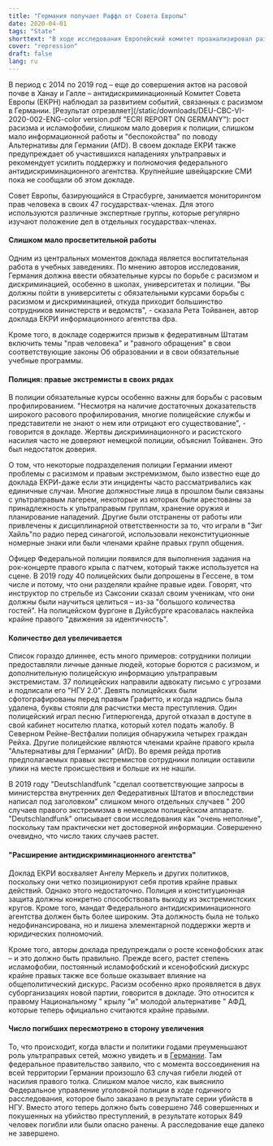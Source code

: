 ```yaml
---
title: "Германия получает Раффл от Совета Европы"
date: 2020-04-01
tags: "State"
shorttext: "В ходе исследования Европейский комитет проанализировал развитие расизма в Германии и выдает справку о бедности."
cover: "repression"
draft: false
lang: ru
---
```


В период с 2014 по 2019 год – еще до совершения актов на расовой почве в Ханау и Галле – антидискриминационный Комитет Совета Европы (ЕКРН) наблюдал за развитием событий, связанных с расизмом в Германии. [Результат отрезвляет](/static/downloads/DEU-CBC-VI-2020-002-ENG-color version.pdf "ECRI REPORT ON GERMANY"): рост расизма и исламофобии, слишком мало доверия к полиции, слишком мало информационной работы и "беспокойства" по поводу Альтернативы для Германии (AfD). В своем докладе ЕКРИ также предупреждает об участившихся нападениях ультраправых и рекомендует усилить поддержку и полномочия федерального антидискриминационного агентства. Крупнейшие швейцарские СМИ пока не сообщали об этом докладе.

Совет Европы, базирующийся в Страсбурге, занимается мониторингом прав человека в своих 47 государствах-членах. Для этого используются различные экспертные группы, которые регулярно изучают положение дел в отдельных государствах-членах.

#### Слишком мало просветительной работы

Одним из центральных моментов доклада является воспитательная работа в учебных заведениях. По мнению авторов исследования, Германия должна ввести обязательные курсы по борьбе с расизмом и дискриминацией, особенно в школах, университетах и полиции. "Вы должны пойти в университеты с обязательными курсами борьбы с расизмом и дискриминацией, откуда приходит большинство сотрудников министерств и ведомств", - сказала Рета Тойванен, автор доклада ЕКРИ информационного агентства dpa.

Кроме того, в докладе содержится призыв к федеративным Штатам включить темы "прав человека" и "равного обращения" в свои соответствующие законы Об образовании и в свои обязательные учебные программы.

#### Полиция: правые экстремисты в своих рядах

В полиции обязательные курсы особенно важны для борьбы с расовым профилированием. "Несмотря на наличие достаточных доказательств широкого расового профилирования, многие полицейские службы и представители не знают о нем или отрицают его существование", - говорится в докладе. Жертвы дискриминационного и расистского насилия часто не доверяют немецкой полиции, объяснил Тойванен. Это был недостаток доверия.

О том, что некоторые подразделения полиции Германии имеют проблемы с расизмом и правым экстремизмом, было известно еще до доклада ЕКРИ-даже если эти инциденты часто рассматривались как единичные случаи. Многие должностные лица в прошлом были связаны с ультраправым лагерем, некоторые из которых были арестованы за принадлежность к ультраправым группам, хранение оружия и планирование нападений. Другие были отстранены от работы или привлечены к дисциплинарной ответственности за то, что играли в "Зиг Хайль"по радио перед синагогой, использовали неконституционные номерные знаки или были членами крайне правых групп общения.

Офицер Федеральной полиции появился для выполнения задания на рок-концерте правого крыла с патчем, который также используется на сцене. В 2019 году 40 полицейских были допрошены в Гессене, в том числе и потому, что они разделяли крайне правые идеи. Говорят, что инструктор по стрельбе из Саксонии сказал своим ученикам, что они должны были научиться целиться – из-за "большого количества гостей". На полицейском фургоне в Дуйсбурге красовалась наклейка крайне правого "движения за идентичность".

#### Количество дел увеличивается

Список гораздо длиннее, есть много примеров: сотрудники полиции предоставляли личные данные людей, которые борются с расизмом, и дополнительную полицейскую информацию ультраправым экстремистам. 37 полицейских направили адвокату письмо с угрозами и подписали его "НГУ 2.0". Девять полицейских были сфотографированы перед правым Графитто, и когда надпись была удалена, буквы стояли для расчистки места преступления. Один полицейский играл песню Гитлерюгенда, другой отказал в доступе в свой кабинет носителю платка, который хотел подать жалобу. В Северном Рейне-Вестфалии полиция обнаружила четырех граждан Рейха. Другие полицейские являются членами крайне правого крыла "Альтернативы для Германии" (AfD). Во время рейда против предполагаемых правых экстремистов сотрудники полиции оставили улики на месте происшествия и больше их не нашли.

В 2019 году "Deutschlandfunk "сделал соответствующие запросы в министерства внутренних дел Федеративных Штатов и впоследствии написал под заголовком" слишком много отдельных случаев " 200 случаев правого экстремизма в немецком полицейском аппарате. "Deutschlandfunk" описывает свои исследования как "очень неполные", поскольку там практически нет достоверной информации. Совершенно очевидно, что число таких случаев растет.

#### "Расширение антидискриминационного агентства"

Доклад ЕКРИ восхваляет Ангелу Меркель и других политиков, поскольку они четко позиционируют себя против крайне правых действий. Однако этого недостаточно. Полиция и конституционная защита должны конкретно способствовать выходу из экстремистских кругов. Кроме того, мандат Федерального антидискриминационного агентства должен быть более широким. Эта должность была не только недофинансирована, но и лишена элементарной поддержки жертв и юридических полномочий.

Кроме того, авторы доклада предупреждали о росте ксенофобских атак – и это должно быть правильно. Прежде всего, растет степень исламофобии, постоянный исламофобский и ксенофобский дискурс крайне правых также все больше оказывает влияние на общеполитический дискурс. Расизм особенно ярко проявляется в двух суборганизациях новой партии, говорится в докладе. Это относится к правому Национальному " крылу "и" молодой альтернативе " АФД, которые теперь официально считаются крайне правыми.

#### Число погибших пересмотрено в сторону увеличения

То, что происходит, когда власти и политики годами преуменьшают роль ультраправых сетей, можно увидеть и в [Германии](https://www.tagesspiegel.de/politik/rechtsextremer-terror-sehr-viel-mehr-opfer-als-bisher-bekannt/9170756.html?fbclid=IwAR2z1TQSKe7qWs6d7RSOEVmIdCrEmy6Xjj-5SL7EP6yTXvHpUhfarh-Mqvk "Sehr viel mehr Opfer als bisher bekannt"). Там федеральное правительство заявило, что с момента воссоединения на всей территории Германии произошло 63 случая гибели людей от насилия правого толка. Слишком малое число, как выяснило Федеральное управление уголовной полиции в ходе годичного расследования, которое было заказано в результате серии убийств в НГУ. Вместо этого теперь должно быть совершено 746 совершенных и покушенных на убийство преступлений, в результате которых 849 человек погибли или были опасно ранены. А расследование еще далеко не завершено.


